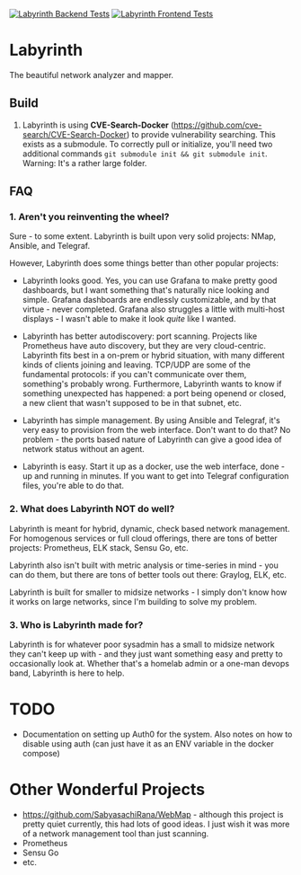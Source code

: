 [![Labyrinth Backend Tests](https://github.com/amunchet/labyrinth/actions/workflows/push.yml/badge.svg)](https://github.com/amunchet/labyrinth/actions/workflows/push.yml)
[![Labyrinth Frontend Tests](https://github.com/amunchet/labyrinth/actions/workflows/push-frontend.yml/badge.svg)](https://github.com/amunchet/labyrinth/actions/workflows/push-frontend.yml)
# Labyrinth
The beautiful network analyzer and mapper.

## Build
1.  Labyrinth is using **CVE-Search-Docker** (https://github.com/cve-search/CVE-Search-Docker) to provide vulnerability searching.  This exists as a submodule.  To correctly pull or initialize, you'll need two additional commands `git submodule init && git submodule init`.  Warning: It's a rather large folder.

## FAQ
### 1.  Aren't you reinventing the wheel?
Sure - to some extent.  Labyrinth is built upon very solid projects: NMap, Ansible, and Telegraf.  

However, Labyrinth does some things better than other popular projects: 
- Labyrinth looks good.  Yes, you can use Grafana to make pretty good dashboards, but I want something that's naturally nice looking and simple.  Grafana dashboards are endlessly customizable, and by that virtue - never completed.  Grafana also struggles a little with multi-host displays - I wasn't able to make it look *quite* like I wanted.

- Labyrinth has better autodiscovery: port scanning.  Projects like Prometheus have auto discovery, but they are very cloud-centric.  Labyrinth fits best in a on-prem or hybrid situation, with many different kinds of clients joining and leaving.  TCP/UDP are some of the fundamental protocols: if you can't communicate over them, something's probably wrong.  Furthermore, Labyrinth wants to know if something unexpected has happened: a port being openend or closed, a new client that wasn't supposed to be in that subnet, etc.

- Labyrinth has simple management.  By using Ansible and Telegraf, it's very easy to provision from the web interface.  Don't want to do that?  No problem - the ports based nature of Labyrinth can give a good idea of network status without an agent.

- Labyrinth is easy.  Start it up as a docker, use the web interface, done - up and running in minutes.  If you want to get into Telegraf configuration files, you're able to do that.

### 2.  What does Labyrinth NOT do well?
Labyrinth is meant for hybrid, dynamic, check based network management.  For homogenous services or full cloud offerings, there are tons of better projects: Prometheus, ELK stack, Sensu Go, etc.  

Labyrinth also isn't built with metric analysis or time-series in mind - you can do them, but there are tons of better tools out there: Graylog, ELK, etc.

Labyrinth is built for smaller to midsize networks - I simply don't know how it works on large networks, since I'm building to solve my problem.

### 3.  Who is Labyrinth made for?
Labyrinth is for whatever poor sysadmin has a small to midsize network they can't keep up with - and they just want something easy and pretty to occasionally look at.  Whether that's a homelab admin or a one-man devops band, Labyrinth is here to help.

# TODO
- Documentation on setting up Auth0 for the system.  Also notes on how to disable using auth (can just have it as an ENV variable in the docker compose)

# Other Wonderful Projects
- https://github.com/SabyasachiRana/WebMap - although this project is pretty quiet currently, this had lots of good ideas.  I just wish it was more of a network management tool than just scanning.
- Prometheus
- Sensu Go
- etc.
